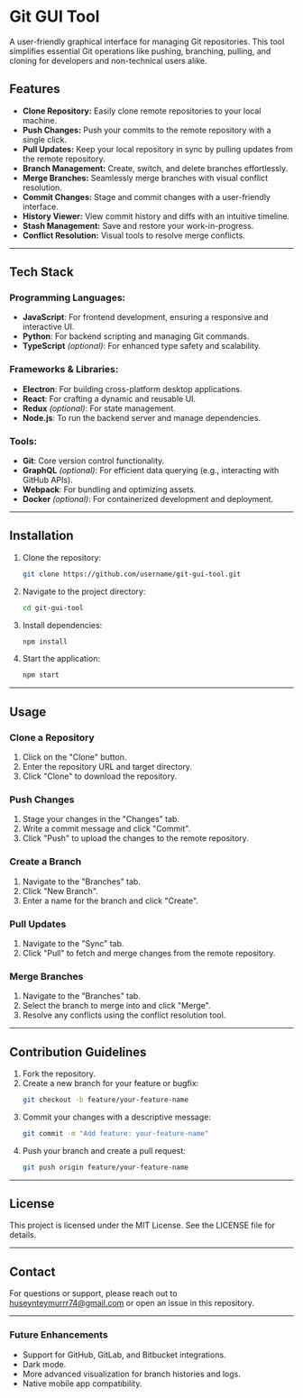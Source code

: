 # Git GUI Tool

A user-friendly graphical interface for managing Git repositories. This tool simplifies essential Git operations like pushing, branching, pulling, and cloning for developers and non-technical users alike.

## Features

- **Clone Repository:** Easily clone remote repositories to your local machine.
- **Push Changes:** Push your commits to the remote repository with a single click.
- **Pull Updates:** Keep your local repository in sync by pulling updates from the remote repository.
- **Branch Management:** Create, switch, and delete branches effortlessly.
- **Merge Branches:** Seamlessly merge branches with visual conflict resolution.
- **Commit Changes:** Stage and commit changes with a user-friendly interface.
- **History Viewer:** View commit history and diffs with an intuitive timeline.
- **Stash Management:** Save and restore your work-in-progress.
- **Conflict Resolution:** Visual tools to resolve merge conflicts.

---

## Tech Stack

### Programming Languages:
- **JavaScript**: For frontend development, ensuring a responsive and interactive UI.
- **Python**: For backend scripting and managing Git commands.
- **TypeScript** *(optional)*: For enhanced type safety and scalability.

### Frameworks & Libraries:
- **Electron**: For building cross-platform desktop applications.
- **React**: For crafting a dynamic and reusable UI.
- **Redux** *(optional)*: For state management.
- **Node.js**: To run the backend server and manage dependencies.

### Tools:
- **Git**: Core version control functionality.
- **GraphQL** *(optional)*: For efficient data querying (e.g., interacting with GitHub APIs).
- **Webpack**: For bundling and optimizing assets.
- **Docker** *(optional)*: For containerized development and deployment.

---

## Installation

1. Clone the repository:
   ```bash
   git clone https://github.com/username/git-gui-tool.git
   ```

2. Navigate to the project directory:
   ```bash
   cd git-gui-tool
   ```

3. Install dependencies:
   ```bash
   npm install
   ```

4. Start the application:
   ```bash
   npm start
   ```

---

## Usage

### Clone a Repository
1. Click on the "Clone" button.
2. Enter the repository URL and target directory.
3. Click "Clone" to download the repository.

### Push Changes
1. Stage your changes in the "Changes" tab.
2. Write a commit message and click "Commit".
3. Click "Push" to upload the changes to the remote repository.

### Create a Branch
1. Navigate to the "Branches" tab.
2. Click "New Branch".
3. Enter a name for the branch and click "Create".

### Pull Updates
1. Navigate to the "Sync" tab.
2. Click "Pull" to fetch and merge changes from the remote repository.

### Merge Branches
1. Navigate to the "Branches" tab.
2. Select the branch to merge into and click "Merge".
3. Resolve any conflicts using the conflict resolution tool.

---

## Contribution Guidelines

1. Fork the repository.
2. Create a new branch for your feature or bugfix:
   ```bash
   git checkout -b feature/your-feature-name
   ```
3. Commit your changes with a descriptive message:
   ```bash
   git commit -m "Add feature: your-feature-name"
   ```
4. Push your branch and create a pull request:
   ```bash
   git push origin feature/your-feature-name
   ```

---

## License

This project is licensed under the MIT License. See the LICENSE file for details.

---

## Contact

For questions or support, please reach out to [huseynteymurrr74@gmail.com](mailto:huseynteymurrr74@gmail.com) or open an issue in this repository.

---

### Future Enhancements

- Support for GitHub, GitLab, and Bitbucket integrations.
- Dark mode.
- More advanced visualization for branch histories and logs.
- Native mobile app compatibility.
